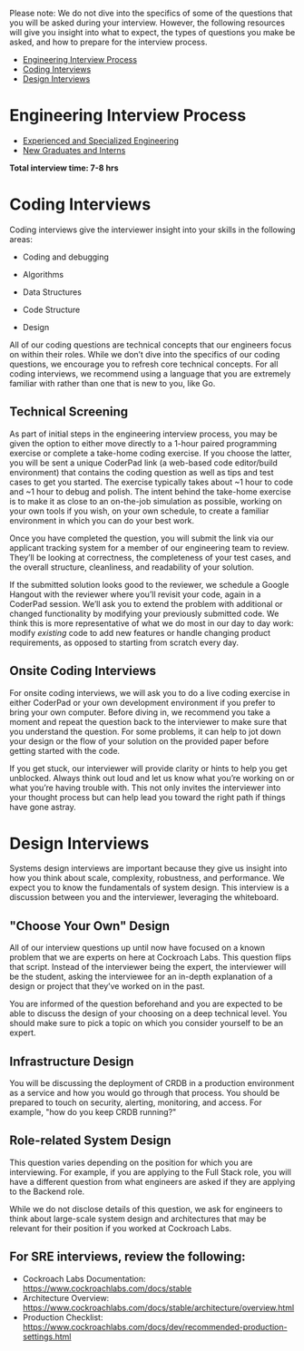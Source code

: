 Please note: We do not dive into the specifics of some of the questions that you will be asked during your interview. However, the following resources will give you insight into what to expect, the types of questions you make be asked, and how to prepare for the interview process.

- [Engineering Interview Process](#engineering-interview-process)
- [Coding Interviews](#coding-interviews)
- [Design Interviews](#design-interviews)

# Engineering Interview Process

- [Experienced and Specialized Engineering](/subsections/ExperiencedEng.md)
- [New Graduates and Interns](UniversityEng.md)

**Total interview time: 7-8 hrs**

# Coding Interviews

Coding interviews give the interviewer insight into your skills in the following areas:

- Coding and debugging

- Algorithms

- Data Structures

- Code Structure

- Design


All of our coding questions are technical concepts that our engineers focus on within their roles. While we don’t dive into the specifics of our coding questions, we encourage you to refresh core technical concepts. For all coding interviews, we recommend using a language that you are extremely familiar with rather than one that is new to you, like Go. 

## Technical Screening

As part of initial steps in the engineering interview process, you may be given the option to either move directly to a 1-hour paired programming exercise or complete a take-home coding exercise. If you choose the latter, you will be sent a unique CoderPad link (a web-based code editor/build environment) that contains the coding question as well as tips and test cases to get you started. The exercise typically takes about ~1 hour to code and ~1 hour to debug and polish. The intent behind the take-home exercise is to make it as close to an on-the-job simulation as possible, working on your own tools if you wish, on your own schedule, to create a familiar environment in which you can do your best work.

Once you have completed the question, you will submit the link via our applicant tracking system for a member of our engineering team to review. They’ll be looking at correctness, the completeness of your test cases, and the overall structure, cleanliness, and readability of your solution.

If the submitted solution looks good to the reviewer, we schedule a Google Hangout with the reviewer where you’ll revisit your code, again in a CoderPad session.  We’ll ask you to extend the problem with additional or changed functionality by modifying your previously submitted code. We think this is more representative of what we do most in our day to day work: modify *existing* code to add new features or handle changing product requirements, as opposed to starting from scratch every day.

## Onsite Coding Interviews

For onsite coding interviews, we will ask you to do a live coding exercise in either CoderPad or your own development environment if you prefer to bring your own computer.  Before diving in, we recommend you take a moment and repeat the question back to the interviewer to make sure that you understand the question. For some problems, it can help to jot down your design or the flow of your solution on the provided paper before getting started with the code. 

If you get stuck, our interviewer will provide clarity or hints to help you get unblocked. Always think out loud and let us know what you’re working on or what you’re having trouble with. This not only invites the interviewer into your thought process but can help lead you toward the right path if things have gone astray.

# Design Interviews

Systems design interviews are important because they give us insight into how you think about scale, complexity, robustness, and performance. We expect you to know the fundamentals of system design. This interview is a discussion between you and the interviewer, leveraging the whiteboard. 

## "Choose Your Own" Design

All of our interview questions up until now have focused on a known problem that we are experts on here at Cockroach Labs. This question flips that script. Instead of the interviewer being the expert, the interviewer will be the student, asking the interviewee for an in-depth explanation of a design or project that they’ve worked on in the past. 

You are informed of the question beforehand and you are expected to be able to discuss the design of your choosing on a deep technical level. You should make sure to pick a topic on which you consider yourself to be an expert. 

## Infrastructure Design 

You will be discussing the deployment of CRDB in a production environment as a service and how you would go through that process. You should be prepared to touch on security, alerting, monitoring, and access. For example, "how do you keep CRDB running?"

## Role-related System Design 

This question varies depending on the position for which you are interviewing. For example, if you are applying to the Full Stack role, you will have a different question from what engineers are asked if they are applying to the Backend role. 

While we do not disclose details of this question, we ask for engineers to think about large-scale system design and architectures that may be relevant for their position if you worked at Cockroach Labs. 

## For SRE interviews, review the following:
- Cockroach Labs Documentation: https://www.cockroachlabs.com/docs/stable
- Architecture Overview: https://www.cockroachlabs.com/docs/stable/architecture/overview.html
- Production Checklist: https://www.cockroachlabs.com/docs/dev/recommended-production-settings.html
